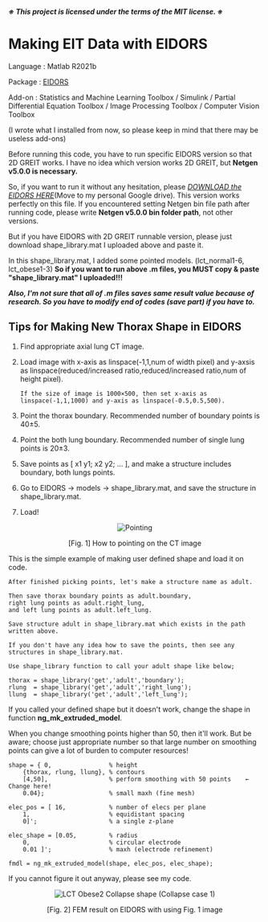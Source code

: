 ***※ This project is licensed under the terms of the MIT license. ※***

# Making EIT Data with EIDORS

Language : Matlab R2021b

Package : [EIDORS](http://eidors3d.sourceforge.net/)

Add-on : Statistics and Machine Learning Toolbox / Simulink / Partial Differential Equation Toolbox / Image Processing Toolbox / Computer Vision Toolbox

(I wrote what I installed from now, so please keep in mind that there may be useless add-ons)

Before running this code, you have to run specific EIDORS version so that 2D GREIT works. I have no idea which version works 2D GREIT, but **Netgen v5.0.0 is necessary.**

So, if you want to run it without any hesitation, please [_DOWNLOAD the EIDORS HERE_](https://drive.google.com/file/d/13vq98D0IIuffYSmG_e6PpMnI3igh6yud/view?usp=sharing)(Move to my personal Google drive). This version works perfectly on this file. If you encountered setting Netgen bin file path after running code, please write **Netgen v5.0.0 bin folder path**, not other versions.

But if you have EIDORS with 2D GREIT runnable version, please just download shape_library.mat I uploaded above and paste it.

In this shape_library.mat, I added some pointed models. (lct_normal1-6, lct_obese1-3) **So if you want to run above .m files, you MUST copy & paste "shape_library.mat" I uploaded!!!**

<!-- Result of the EIT_Run.m : Click [_HERE_](https://drive.google.com/file/d/1v4pvYWG3csWPQuZWVLxhNOmpaHonYyCy/view?usp=sharing) (Move to my personal Google drive, there're no results of Normal 4-6 and Obese 2) -->

***Also, I'm not sure that all of .m files saves same result value because of research. So you have to modify end of codes (save part) if you have to.***

## Tips for Making New Thorax Shape in EIDORS

1. Find appropriate axial lung CT image.
2. Load image with x-axis as linspace(-1,1,num of width pixel) and y-axsis as linspace(reduced/increased ratio,reduced/increased ratio,num of height pixel).

       If the size of image is 1000×500, then set x-axis as linspace(-1,1,1000) and y-axis as linspace(-0.5,0.5,500).
       
3. Point the thorax boundary. Recommended number of boundary points is 40±5.
4. Point the both lung boundary. Recommended number of single lung points is 20±3.
5. Save points as [ x1 y1; x2 y2; ... ], and make a structure includes boundary, both lungs points.
6. Go to EIDORS → models → shape_library.mat, and save the structure in shape_library.mat.
7. Load!

<div align = 'center'>
       
   ![Pointing](https://user-images.githubusercontent.com/62936579/155882613-af804fc3-5a1f-421d-b775-83e7ba6e0384.png)

   [Fig. 1] How to pointing on the CT image
       
</div>

  This is the simple example of making user defined shape and load it on code. 
  
    After finished picking points, let's make a structure name as adult.
  
    Then save thorax boundary points as adult.boundary,
    right lung points as adult.right_lung,
    and left lung points as adult.left_lung.
    
    Save structure adult in shape_library.mat which exists in the path written above.
    
    If you don't have any idea how to save the points, then see any structures in shape_library.mat.
    
    Use shape_library function to call your adult shape like below;
      
    thorax = shape_library('get','adult','boundary');
    rlung  = shape_library('get','adult','right_lung');
    llung  = shape_library('get','adult','left_lung');
    
If you called your defined shape but it doesn't work, change the shape in function __ng_mk_extruded_model__.
    
When you change smoothing points higher than 50, then it'll work. But be aware; choose just appropriate number so that large number on smoothing points can give a lot of burden to computer resources!

    shape = { 0,                % height
        {thorax, rlung, llung}, % contours
        [4,50],                 % perform smoothing with 50 points    ← Change here!
        0.04};                  % small maxh (fine mesh)              
    
    elec_pos = [ 16,            % number of elecs per plane
        1,                      % equidistant spacing
        0]';                    % a single z-plane
    
    elec_shape = [0.05,         % radius
        0,                      % circular electrode
        0.01 ]';                % maxh (electrode refinement)
    
    fmdl = ng_mk_extruded_model(shape, elec_pos, elec_shape);
    
If you cannot figure it out anyway, please see my code.

<div align = 'center'>

   
   ![LCT Obese2 Collapse shape (Collapse case 1)](https://user-images.githubusercontent.com/62936579/160920945-ba6b640f-6c1c-4fd6-adf4-f9c002c34bad.png)

   [Fig. 2] FEM result on EIDORS with using Fig. 1 image
       
</div>
